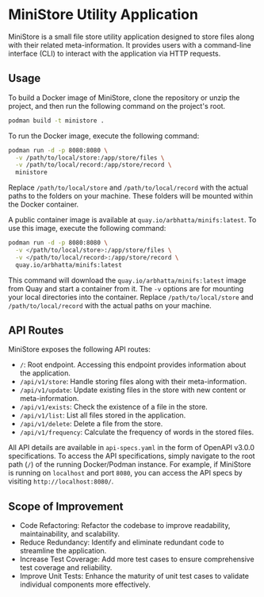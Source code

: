 # MiniStore Utility Application

MiniStore is a small file store utility application designed to store files along with their related meta-information. It provides users with a command-line interface (CLI) to interact with the application via HTTP requests.
## Usage

To build a Docker image of MiniStore, clone the repository or unzip the project, and then run the following command on the project's root.

```bash
podman build -t ministore .
```

To run the Docker image, execute the following command:

```bash
podman run -d -p 8080:8080 \
  -v /path/to/local/store:/app/store/files \
  -v /path/to/local/record:/app/store/record \
  ministore
```

Replace `/path/to/local/store` and `/path/to/local/record` with the actual paths to the folders on your machine. These folders will be mounted within the Docker container.

A public container image is available at `quay.io/arbhatta/minifs:latest`. To use this image, execute the following command:
```bash
podman run -d -p 8080:8080 \
  -v </path/to/local/store>:/app/store/files \
  -v </path/to/local/record>:/app/store/record \
  quay.io/arbhatta/minifs:latest

```
This command will download the `quay.io/arbhatta/minifs:latest` image from Quay and start a container from it. The `-v` options are for mounting your local directories into the container. Replace `/path/to/local/store` and `/path/to/local/record` with the actual paths on your machine.
## API Routes

MiniStore exposes the following API routes:

- `/`: Root endpoint. Accessing this endpoint provides information about the application.
- `/api/v1/store`: Handle storing files along with their meta-information.
- `/api/v1/update`: Update existing files in the store with new content or meta-information.
- `/api/v1/exists`: Check the existence of a file in the store.
- `/api/v1/list`: List all files stored in the application.
- `/api/v1/delete`: Delete a file from the store.
- `/api/v1/frequency`: Calculate the frequency of words in the stored files.

All API details are available in `api-specs.yaml` in the form of OpenAPI v3.0.0 specifications. To access the API specifications, simply navigate to the root path (`/`) of the running Docker/Podman instance. For example, if MiniStore is running on `localhost` and port `8080`, you can access the API specs by visiting `http://localhost:8080/`.

## Scope of Improvement

- Code Refactoring: Refactor the codebase to improve readability, maintainability, and scalability.
- Reduce Redundancy: Identify and eliminate redundant code to streamline the application.
- Increase Test Coverage: Add more test cases to ensure comprehensive test coverage and reliability.
- Improve Unit Tests: Enhance the maturity of unit test cases to validate individual components more effectively.